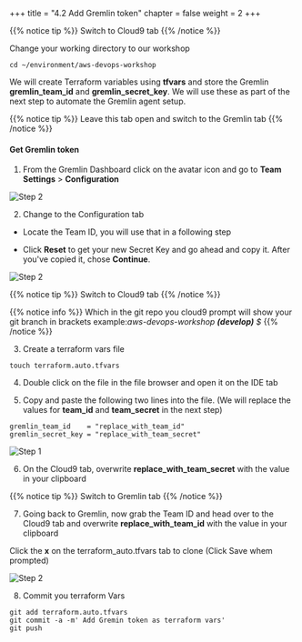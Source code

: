 +++
title = "4.2 Add Gremlin token"
chapter = false
weight = 2
+++


{{% notice tip %}}
Switch to Cloud9 tab
{{% /notice %}}

Change your working directory to our workshop 
```
cd ~/environment/aws-devops-workshop
```


We will create Terraform variables using __tfvars__ and store the Gremlin __gremlin_team_id__ and __gremlin_secret_key__. We will use these as part of the next step to automate the Gremlin agent setup. 


{{% notice tip %}}
Leave this tab open and switch to the Gremlin tab
{{% /notice %}}

#### Get Gremlin token 

1. From the Gremlin Dashboard click on the avatar icon and go to __Team Settings__ > __Configuration__

![Step 2](/images/lab4/gremlin_team_settings.png)


2. Change to the Configuration tab

- Locate the Team ID, you will use that in a following step

- Click __Reset__ to get your new Secret Key and go ahead and copy it. After you've copied it, chose __Continue__. 

![Step 2](/images/lab4/gremlin_skey.png)

{{% notice tip %}}
Switch to Cloud9 tab
{{% /notice %}}

{{% notice info %}}
Which in the git repo you cloud9 prompt will show your git branch in brackets 
example:*aws-devops-workshop __(develop)__ $*
{{% /notice %}}

3. Create a terraform vars file
```
touch terraform.auto.tfvars
```

4. Double click on the file in the file browser and open it on the IDE tab 

5. Copy and paste the following two lines into the file. (We will replace the values for __team_id__ and __team_secret__ in the next step)

```
gremlin_team_id    = "replace_with_team_id"
gremlin_secret_key = "replace_with_team_secret"
```

![Step 1](/images/lab4/create_tfvars.png)

6. On the Cloud9 tab, overwrite __replace_with_team_secret__ with the value in your clipboard

{{% notice tip %}}
Switch to Gremlin tab
{{% /notice %}}

7. Going back to Gremlin, now grab the Team ID and head over to the Cloud9 tab and overwrite __replace_with_team_id__ with the value in your clipboard

Click the __x__ on the terraform_auto.tfvars tab to clone (Click Save whem prompted)

![Step 2](/images/lab4/c9_save.png)


8. Commit you terraform Vars
```
git add terraform.auto.tfvars
git commit -a -m' Add Gremin token as terraform vars'
git push
```
